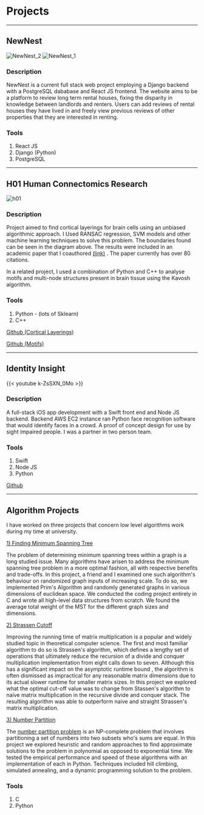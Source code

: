 # Projects

---

## NewNest

![NewNest_2](/nn_1.png)
![NewNest_1](/nn_2.png)

### Description 

NewNest is a current full stack web project employing a Django backend with a PostgreSQL dababase and React JS
frontend. The website aims to be a platform to review long term rental houses, fixing the disparity in knowledge
between landlords and renters. Users can add reviews of rental houses they have lived in and freely view
previous reviews of other properties that they are interested in renting. 

### Tools

1) React JS
2) Django (Python)
3) PostgreSQL 

---

## H01 Human Connectomics Research 

![h01](/h01.png)

### Description 

Project aimed to 
find cortical layerings for brain cells using an unbiased algorithmic approach. I Used RANSAC regression, 
SVM models and other machine learning techniques to solve this problem. The boundaries found can be seen in the diagram above. 
The results were included in an academic paper that I coauthored [(link)](https://www.biorxiv.org/content/10.1101/2021.05.29.446289v2) 
. The paper currently has over 80 citations. 

In a related project, I used a combination of Python and C++ to analyse motifs and multi-node structures present
in brain tissue using the Kavosh algorithm.

### Tools 

1) Python - (lots of Sklearn)
2) C++

[Github (Cortical Layerings)](https://github.com/LukeBailey181/h01)

[Github (Motifs)](https://github.com/LukeBailey181/motifs)

---

## Identity Insight 

{{< youtube k-ZsSXN_0Mo >}}

### Description

A full-stack iOS app development with a Swift front end and Node JS backend. Backend AWS EC2 instance ran Python face recognition
software that would identify faces in a crowd. A proof of concept design for use by sight impaired people. I was a
partner in two person team.

### Tools 

1) Swift
2) Node JS
3) Python 

[Github](https://github.com/LukeBailey181/IdentityInsight)

---

## Algorithm Projects

I have worked on three projects that concern low level algorithms work during my time at university. 


[1) Finding Minimum Spanning Tree](https://github.com/LukeBailey181/minimum-spanning-trees)

The problem of determining minimum spanning trees within a graph is a long studied issue. Many algorithms have arisen 
to address the minimum spanning tree problem in a more optimal fashion, all 
with respective benefits and trade-offs. In this project, a friend and I examined one such algorithm's behaviour on 
randomized graph inputs of increasing scale. To do so, we implemented Prim's 
Algorithm and randomly generated graphs in various dimensions of euclidean space. We conducted
the coding project entirely in C and wrote all high-level data structures from scratch.
We found the average total weight of the MST for the different graph sizes and dimensions. 


[2) Strassen Cutoff](https://github.com/LukeBailey181/strassen-cutoff)

Improving the running time of matrix multiplication is a popular and widely studied topic in theoretical computer science. 
The first and most familiar algorithm to do so is Strassen's algorithm, which defines a lengthy set of operations that ultimately 
reduce the recursion of a divide and conquer multiplication implementation from eight calls down to seven. Although this has a 
significant impact on the asymptotic runtime bound , the algorithm is often dismissed as impractical for any reasonable matrix dimensions 
due to its actual slower runtime for smaller matrix sizes. In this project we explored what the optimal cut-off value was to change
from Stassen's algorithm to naive matrix multiplication in the recursive divide and conquer stack. The resulting algorithm 
was able to outperform naive and straight Strassen's matrix multiplication.

[3) Number Partition](https://github.com/LukeBailey181/number-partition)

The [number partition problem](https://en.wikipedia.org/wiki/Partition_problem) is an NP-complete problem that involves partitioning 
a set of numbers into two subsets who's sums are equal. In this project we explored heuristic and 
random approaches to find approximate solutions to the problem in polynomial as opposed to exponential time. We 
tested the empirical performance and speed of these algorithms with an implementation of each in Python.
Techniques included hill climbing, simulated annealing, and a dynamic programming solution to the problem.

### Tools

1) C
2) Python 

  
  
